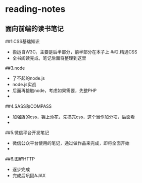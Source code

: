 # reading-notes
## 面向前端的读书笔记
##1.CSS基础知识
  * 搬运自W3C，主要是后半部分，前半部分在本子上
##2.精通CSS
  * 全书阅读完成，笔记后面将整理到这里
  
##3.node
  * 了不起的node.js
  * node.js实战
  * 后面再接触node，考虑如果需要，先整PHP
  * 
##4.SASS和COMPASS
  * 加强版的css，锦上添花，先搞完css，这个当作加分项，后面看
  * 
  ##5.微信平台开发笔记
  * 微信公众平台使用的笔记，通过做作品来完成，即将全面开始
  * 
  ##6.图解HTTP
  * 逐步完成
  * 完成后巩固AJAX
